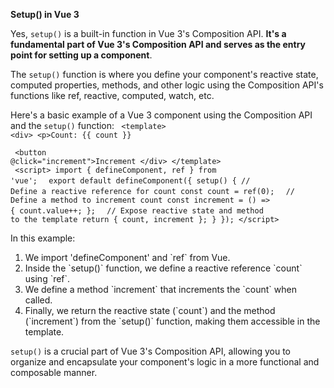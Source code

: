 <b>Setup() in Vue 3</b>


Yes, `setup()` is a built-in function in Vue 3's Composition API. <b>It's a fundamental part of Vue 3's Composition API and serves as the entry point for setting up a component</b>.

The `setup()` function is where you define your component's reactive state, computed properties, methods, and other logic using the Composition API's functions like ref, reactive, computed, watch, etc.

Here's a basic example of a Vue 3 component using the Composition API and the `setup()` function:
<code>
&lt;template>
  &lt;div>
    &lt;p>Count: {{ count }}</p>
    &lt;button @click="increment">Increment</button>
  &lt;/div>
&lt;/template>
</code>
<code>
&lt;script>
import { defineComponent, ref } from 'vue';
</code>
<code>
export default defineComponent({
  setup() {
    // Define a reactive reference for count
    const count = ref(0);
</code>
<code>
    // Define a method to increment count
    const increment = () => {
      count.value++;
    };
</code>
<code>
    // Expose reactive state and method to the template
    return {
      count,
      increment
    };
  }
});
&lt;/script>
</code>

In this example:
<ol>
<li>We import 'defineComponent' and `ref` from Vue.</li>
<li>Inside the `setup()` function, we define a reactive reference `count` using `ref`.</li>
<li>We define a method `increment` that increments the `count` when called.</li>
<li>Finally, we return the reactive state (`count`) and the method (`increment`) from the `setup()` function, making them accessible in the template.</li>
</ol>

`setup()` is a crucial part of Vue 3's Composition API, allowing you to organize and encapsulate your component's logic in a more functional and composable manner.
